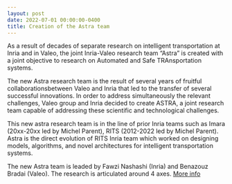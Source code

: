 ```yaml
---
layout: post
date: 2022-07-01 00:00:00-0400
title: Creation of the Astra team
---
```


As a result of decades of separate research on intelligent transportation at Inria and in Valeo, the joint Inria-Valeo research team “Astra” is created with a joint objective to research on Automated and Safe TRAnsportation systems.

The new Astra research team is the result of several years of fruitful collaborationsbetween Valeo and Inria that led to the transfer of several successful innovations. In order to address simultaneously the relevant challenges, Valeo group and Inria decided to create ASTRA, a joint research team capable of addressing these scientific and technological challenges.

This new astra research team is in the line of prior Inria teams such as Imara (20xx-20xx led by Michel Parent), RITS (2012-2022 led by Michel Parent). Astra is the direct evolution of RITS Inria team which worked on designing models, algorithms, and novel architectures for intelligent transportation systems.

The new Astra team is leaded by Fawzi Nashashi (Inria) and Benazouz Bradai (Valeo). The research is articulated around 4 axes. [More info](/research)

